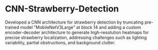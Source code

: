 # CNN-Strawberry-Detection

Developed a CNN architecture for strawberry detection by truncating pre-trained model "MobileNetV3Large" at block 14 and adding a custom encoder-decoder architecture to generate high-resolution heatmaps for precise strawberry localization, addressing challenges such as lighting variability, partial obstructions, and background clutter.
